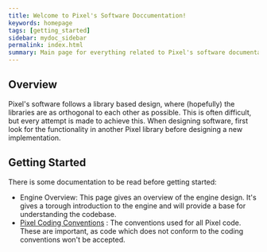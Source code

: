 ```yaml
---
title: Welcome to Pixel's Software Doccumentation!
keywords: homepage
tags: [getting_started]
sidebar: mydoc_sidebar
permalink: index.html
summary: Main page for everything related to Pixel's software documentation.
---
```


## Overview 

Pixel's software follows a library based design, where (hopefully) the
libraries are as orthogonal to each other as possible. This is often
difficult, but every attempt is made to achieve this. When designing software,
first look for the functionality in another Pixel library before designing a
new implementation.

## Getting Started

There is some documentation to be read before getting started:

* Engine Overview: This page gives an overview of the engine design. It's gives
  a torough introduction to the engine and will provide a base for
  understanding the codebase.
* [Pixel Coding Conventions](pages/Guides/CodingConventions.md) : The 
  conventions used for all Pixel code. These are important, as code which does
  not conform to the coding conventions won't be accepted.

